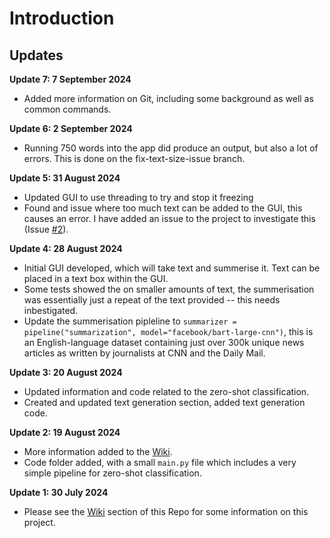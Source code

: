 # Introduction
## Updates

**Update 7: 7 September 2024**     
- Added more information on Git, including some background as well as common commands. 

**Update 6: 2 September 2024**
- Running 750 words into the app did produce an output, but also a lot of errors. This is done on the fix-text-size-issue branch.

**Update 5: 31 August 2024**
- Updated GUI to use threading to try and stop it freezing
- Found and issue where too much text can be added to the GUI, this causes an error. I have added an issue to the project to investigate this (Issue [#2](https://github.com/ofithcheallaigh/orchid_hammer/issues/2)).

**Update 4: 28 August 2024**
- Initial GUI developed, which will take text and summerise it. Text can be placed in a text box within the GUI.
- Some tests showed the on smaller amounts of text, the summerisation was essentially just a repeat of the text provided -- this needs inbestigated.
- Update the summerisation pipleline to `summarizer = pipeline("summarization", model="facebook/bart-large-cnn")`, this is an English-language dataset containing just over 300k unique news articles as written by journalists at CNN and the Daily Mail.

**Update 3: 20 August 2024**
- Updated information and code related to the zero-shot classification.
- Created and updated text generation section, added text generation code.

**Update 2: 19 August 2024**
- More information added to the [Wiki](https://github.com/ofithcheallaigh/orchid_hammer/wiki).
- Code folder added, with a small `main.py` file which includes a very simple pipeline for zero-shot classification.

**Update 1: 30 July 2024**     
- Please see the [Wiki](https://github.com/ofithcheallaigh/orchid_hammer/wiki) section of this Repo for some information on this project.



